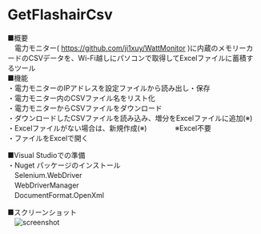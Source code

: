 # GetFlashairCsv
■概要  
　電力モニター( https://github.com/ji1xuy/WattMonitor )に内蔵のメモリーカードのCSVデータを、Wi-Fi越しにパソコンで取得してExcelファイルに蓄積するツール  
■機能  
・電力モニターのIPアドレスを設定ファイルから読み出し・保存  
・電力モニター内のCSVファイル名をリスト化  
・電力モニターからCSVファイルをダウンロード  
・ダウンロードしたCSVファイルを読み込み、増分をExcelファイルに追加(※)  
・Excelファイルがない場合は、新規作成(※)　　　　※Excel不要  
・ファイルをExcelで開く  
  
■Visual Studioでの準備  
・Nuget パッケージのインストール  
　Selenium.WebDriver  
　WebDriverManager  
　DocumentFormat.OpenXml  

■スクリーンショット  
　![screenshot](https://github.com/ji1xuy/GetFlashairCsv/assets/114241917/28f9f840-a5f0-4b0b-b3c3-b0e03731aba7)

　
